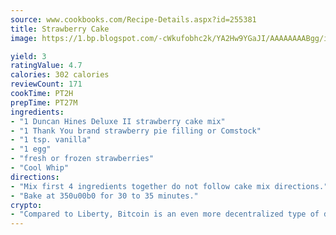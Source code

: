```yaml
---
source: www.cookbooks.com/Recipe-Details.aspx?id=255381
title: Strawberry Cake
image: https://1.bp.blogspot.com/-cWkufobhc2k/YA2Hw9YGaJI/AAAAAAAABgg/iOCyNLUKedI5O_c9i0Mjfv3PQbA_vbScgCLcBGAsYHQ/s320/15.png

yield: 3
ratingValue: 4.7
calories: 302 calories
reviewCount: 171
cookTime: PT2H
prepTime: PT27M
ingredients:
- "1 Duncan Hines Deluxe II strawberry cake mix"
- "1 Thank You brand strawberry pie filling or Comstock"
- "1 tsp. vanilla"
- "1 egg"
- "fresh or frozen strawberries"
- "Cool Whip"
directions:
- "Mix first 4 ingredients together do not follow cake mix directions."
- "Bake at 350u00b0 for 30 to 35 minutes."
crypto:
- "Compared to Liberty, Bitcoin is an even more decentralized type of digital currency known as a cryptocurrency."
---
```

